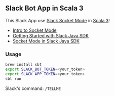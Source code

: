 ## Slack Bot App in Scala 3

This Slack App use [Slack Socket Mode](https://api.slack.com/) in [Scala 3](https://dotty.epfl.ch/)!

* [Intro to Socket Mode](https://api.slack.com/apis/connections/socket)
* [Getting Started with Slack Java SDK](https://slack.dev/java-slack-sdk/guides/getting-started-with-bolt-socket-mode)
* [Socket Mode in Slack Java SDK](https://slack.dev/java-slack-sdk/guides/socket-mode)

### Usage

```bash
brew install sbt
export SLACK_BOT_TOKEN=<your_token> 
export SLACK_APP_TOKEN=<your_token>
sbt run
```

Slack's command:
```/TELLME```
